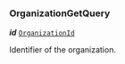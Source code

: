 

### OrganizationGetQuery





  
<article>

***id*** [`OrganizationId`](/docs/organization-model--page#organizationid) 

Identifier of the organization.

</article>

